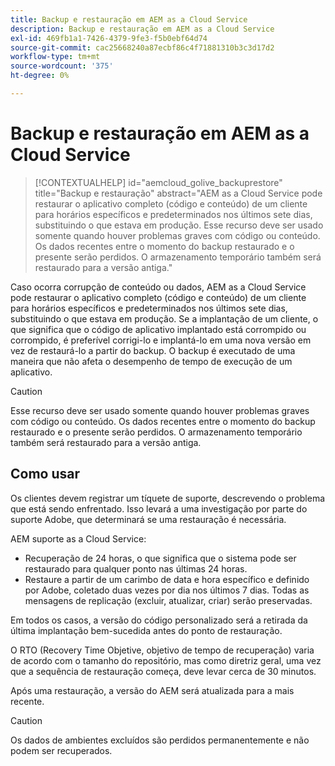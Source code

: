 ```yaml
---
title: Backup e restauração em AEM as a Cloud Service
description: Backup e restauração em AEM as a Cloud Service
exl-id: 469fb1a1-7426-4379-9fe3-f5b0ebf64d74
source-git-commit: cac25668240a87ecbf86c4f71881310b3c3d17d2
workflow-type: tm+mt
source-wordcount: '375'
ht-degree: 0%

---
```


# Backup e restauração em AEM as a Cloud Service

>[!CONTEXTUALHELP]
>id="aemcloud_golive_backuprestore"
>title="Backup e restauração"
>abstract="AEM as a Cloud Service pode restaurar o aplicativo completo (código e conteúdo) de um cliente para horários específicos e predeterminados nos últimos sete dias, substituindo o que estava em produção. Esse recurso deve ser usado somente quando houver problemas graves com código ou conteúdo. Os dados recentes entre o momento do backup restaurado e o presente serão perdidos. O armazenamento temporário também será restaurado para a versão antiga."

Caso ocorra corrupção de conteúdo ou dados, AEM as a Cloud Service pode restaurar o aplicativo completo (código e conteúdo) de um cliente para horários específicos e predeterminados nos últimos sete dias, substituindo o que estava em produção.
Se a implantação de um cliente, o que significa que o código de aplicativo implantado está corrompido ou corrompido, é preferível corrigi-lo e implantá-lo em uma nova versão em vez de restaurá-lo a partir do backup. O backup é executado de uma maneira que não afeta o desempenho de tempo de execução de um aplicativo.

>[!CAUTION]
>
>Esse recurso deve ser usado somente quando houver problemas graves com código ou conteúdo. Os dados recentes entre o momento do backup restaurado e o presente serão perdidos. O armazenamento temporário também será restaurado para a versão antiga.

## Como usar

Os clientes devem registrar um tíquete de suporte, descrevendo o problema que está sendo enfrentado. Isso levará a uma investigação por parte do suporte Adobe, que determinará se uma restauração é necessária.

AEM suporte as a Cloud Service:

* Recuperação de 24 horas, o que significa que o sistema pode ser restaurado para qualquer ponto nas últimas 24 horas.
* Restaure a partir de um carimbo de data e hora específico e definido por Adobe, coletado duas vezes por dia nos últimos 7 dias.  Todas as mensagens de replicação (excluir, atualizar, criar) serão preservadas.

Em todos os casos, a versão do código personalizado será a retirada da última implantação bem-sucedida antes do ponto de restauração.

O RTO (Recovery Time Objetive, objetivo de tempo de recuperação) varia de acordo com o tamanho do repositório, mas como diretriz geral, uma vez que a sequência de restauração começa, deve levar cerca de 30 minutos.

Após uma restauração, a versão do AEM será atualizada para a mais recente.

>[!CAUTION]
>
>Os dados de ambientes excluídos são perdidos permanentemente e não podem ser recuperados.
